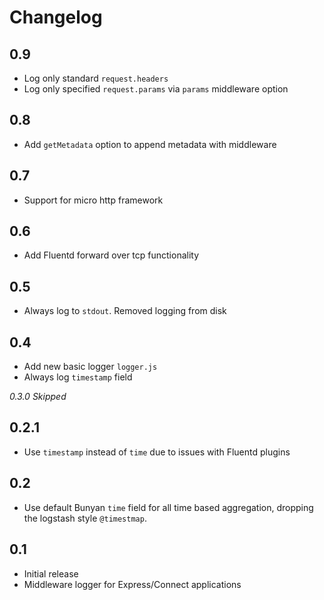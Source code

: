 # Changelog

## 0.9

* Log only standard `request.headers`
* Log only specified `request.params` via `params` middleware option

## 0.8

* Add `getMetadata` option to append metadata with middleware

## 0.7

* Support for micro http framework

## 0.6

* Add Fluentd forward over tcp functionality

## 0.5

* Always log to `stdout`. Removed logging from disk

## 0.4

* Add new basic logger `logger.js`
* Always log `timestamp` field

*0.3.0 Skipped*

## 0.2.1

* Use `timestamp` instead of `time` due to issues with Fluentd plugins

## 0.2

* Use default Bunyan `time` field for all time based aggregation, dropping the logstash style
`@timestmap`.

## 0.1

* Initial release
* Middleware logger for Express/Connect applications
